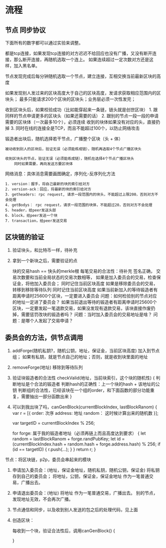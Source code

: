 
# 流程

## 节点 同步协议

下面所有的数字都可以通过实验来调整。

都是tcp连接，如果发现tcp连接的对方迟迟不给回应也没有广播，又没有断开连接，那么断开连接，再随机选取一个连上。
    如果连续超过一定次数对方还是这样，加入黑名单。

节点发现完成后每分钟随机选取一个节点，建立连接，互相交换当前最新区块的高度

如果发现别人发过来的区块高度大于自己的区块高度，发请求获取相应范围内的区块头；
    最多只能请求200个区块的区块头；业务层必须一次性发完；

收到区块头后，如果校验成功（比如能穿起来一条链，链头就是创世区块）
    1. 跟同样的节点申请更多的区块头（如果还需要的话）
    2. 跟别的节点一段一段的申请需要的区块体（一次最多10个），必须连续
        收到的块体如果没有对应的头，直接扔掉
    3. 同时在线的连接全是TCP，而且不能超过100个，以防止网络攻击

锻造者出块后，随机选择若干节点，广播整个区块（头 + 体）

    被动收到别人的区块后，验证无误（必须能练成链），随机再选取4个节点广播区块头

    收到区块头的节点，验证无误（必须能练成链），随机在选择4个节点广播区块头
        同时如果需要，再向发送方要区块体

网络消息：具体消息需要画图确定，序列化-反序列化方法

    1. version：握手，将自己最新的块的索引给对方
    2. version-ack：回应，将最新的块的索引给对方
    3. getheaders: rpc request, 请求一段范围内的块头，不能超过上限200，否则对方不会处理
    4. getBodys： rpc request，请求一段范围的块体，不能超过20，否则对方不会处理
    5. header，给peer发送头部
    6. block，给peer发送一个块
    7. transaction，给peer发送交易
    
## 区块链的验证

1. 验证块头，和比特币一样，待补充

2. 拿到一个新块之后，需要验证的点

    块的交易hash == 快头的merkle根
    每笔交易的合法性：待补充
        签名正确，
        交易次数要和当前全局状态的交易次数相等，
        如果是加入委员会的交易，检查保证金，将他加入委员会；
            同时记住当前区块高度
        如果是移除委员会的交易，转移到移除等待队列
            同时记住当前区块高度
    如果当前新加入的等待锻造者有距离申请时25600个区块，一定要进入委员会
        问题：如何检验别的节点对应的地址一定进了委员会？
    如果当前退出等待的锻造者有距离申请时25600个区块，一定要发起一笔退款交易，如果没发现有退款交易，该块直接作废扔掉，需要惩罚改块的锻造者吗？
        问题：当时加入委员会的交易地址是啥？
        问题：是哪个人发起了交易申请？

## 委员会的方法，供节点调用

1. addForge(随机私钥?，随机公钥，地址，保证金，当前区块高度)
    加入到节点组；
    如果有私钥，就是节点自己的地址；否则，就是收到块里面的地址

2. removeForge(地址)
    移除到等待队列

3. 验证块锻造者的合法性 checkValid(地址，当前块索引，这个块的随机性) {
    判断地址是个合法的锻造者
    判断hash的正确性：上一个块的hash + 该地址的公钥
    判断组的合法性，已经该块在一个组的order，和下面函数的部分功能重复，需要抽出一部分函数出来
}

3. 可以到我出块了吗，canGenBlock(currentBlockIndex, lastBlockRanom) {
    var r = [{
        order: 次序
        address:  地址
        random： 这时候计算出来的随机数
    }];

    var targetID = currentBlockIndex % 256;
    
    for forge: 属于我的锻造者地址（必须再链上而且高度达到要求） {
        let random = lastBlockRanom + forge.randPubKey;
        let id = (currentBlockIndex.hash + random.hash + forge.address.hash) % 256;
        if (id == targetID) {
            r.push(...);
        }
    }
    return r;
}

节点：将区块链，p2p，委员会串起来的模块

1. 申请加入委员会：(地址，保证金地址，随机私钥，随机公钥，保证金)
    将私钥存到自己的委员会；
    将地址，公钥，保证金，保证金地址 作为一笔普通交易，广播出去。
    
2. 申请退出委员会：(地址)
    将地址 作为一笔普通交易，广播出去。
    别的节点，发现地址无效，不会再次广播。

3. 节点通信和同步，以及收到别人发送的包之后的处理代码，见上面

4. 创造区块：

    每收到一个块，验证合法性后，调用canGenBlock() {
        
    }